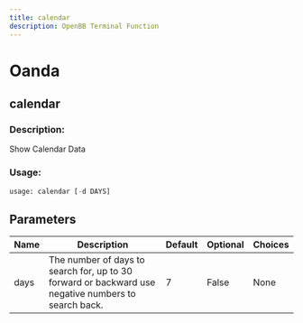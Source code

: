 ```yaml
---
title: calendar
description: OpenBB Terminal Function
---
```


# Oanda

## calendar

### Description: 

Show Calendar Data

### Usage: 
```python
usage: calendar [-d DAYS]
```

## Parameters

| Name | Description | Default | Optional | Choices |
| ---- | ----------- | ------- | -------- | ------- |
| days | The number of days to search for, up to 30 forward or backward use negative numbers to search back. | 7 | False | None |



